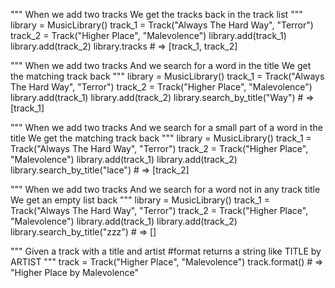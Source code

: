 """
When we add two tracks
We get the tracks back in the track list
"""
library = MusicLibrary()
track_1 = Track("Always The Hard Way", "Terror")
track_2 = Track("Higher Place", "Malevolence")
library.add(track_1)
library.add(track_2)
library.tracks # => [track_1, track_2]

"""
When we add two tracks
And we search for a word in the title
We get the matching track back
"""
library = MusicLibrary()
track_1 = Track("Always The Hard Way", "Terror")
track_2 = Track("Higher Place", "Malevolence")
library.add(track_1)
library.add(track_2)
library.search_by_title("Way") # => [track_1]

"""
When we add two tracks
And we search for a small part of a word in the title
We get the matching track back
"""
library = MusicLibrary()
track_1 = Track("Always The Hard Way", "Terror")
track_2 = Track("Higher Place", "Malevolence")
library.add(track_1)
library.add(track_2)
library.search_by_title("lace") # => [track_2]

"""
When we add two tracks
And we search for a word not in any track title
We get an empty list back
"""
library = MusicLibrary()
track_1 = Track("Always The Hard Way", "Terror")
track_2 = Track("Higher Place", "Malevolence")
library.add(track_1)
library.add(track_2)
library.search_by_title("zzz") # => []

"""
Given a track with a title and artist
#format returns a string like TITLE by ARTIST
"""
track = Track("Higher Place", "Malevolence")
track.format() # => "Higher Place by Malevolence"
